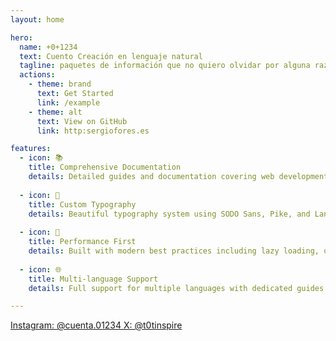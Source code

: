 ```yaml
---
layout: home

hero:
  name: +0+1234
  text: Cuento Creación en lenguaje natural
  tagline: paquetes de información que no quiero olvidar por alguna razón
  actions:
    - theme: brand
      text: Get Started
      link: /example
    - theme: alt
      text: View on GitHub
      link: http:sergiofores.es

features:
  - icon: 📚
    title: Comprehensive Documentation
    details: Detailed guides and documentation covering web development best practices, from image optimization to performance tuning.
    
  - icon: 🎨
    title: Custom Typography
    details: Beautiful typography system using SODO Sans, Pike, and Lander Tall fonts, optimized for readability and performance.
    
  - icon: 🚀
    title: Performance First
    details: Built with modern best practices including lazy loading, optimized assets, and automatic dark mode support.
    
  - icon: 🌐
    title: Multi-language Support
    details: Full support for multiple languages with dedicated guides in both English and Spanish.

---
```


<div class="social-footer">
  <div class="social-links">
    <a href="https://instagram.com/cuenta.01234" target="_blank" rel="noopener noreferrer" class="social-link">
      Instagram: @cuenta.01234
    </a>
    <a href="https://x.com/t0tinspire" target="_blank" rel="noopener noreferrer" class="social-link">
      X: @t0tinspire
    </a>
  </div>
</div>